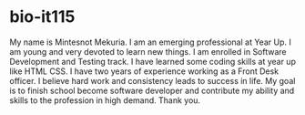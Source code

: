 # bio-it115
My name is Mintesnot Mekuria. I am an emerging professional at Year Up. 
I am young and very devoted to learn new things. I am enrolled in Software Development and Testing track. I have learned some coding skills at year up like HTML CSS. I have two years of experience working as a Front Desk officer. I believe hard work and consistency leads to success in life. My goal is to finish school become software developer and contribute my ability and skills to the profession in high demand. Thank you. 
